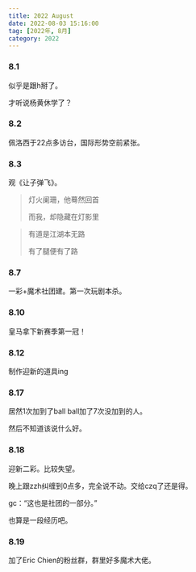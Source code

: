 ```yaml
---
title: 2022 August
date: 2022-08-03 15:16:00
tag: [2022年, 8月]
category: 2022
---
```


### 8.1

似乎是跟h掰了。

才听说杨黄休学了？

### 8.2

佩洛西于22点多访台，国际形势空前紧张。

### 8.3

观《让子弹飞》。

> 灯火阑珊，他蓦然回首
>
> 而我，却隐藏在灯影里

> 有道是江湖本无路
>
> 有了腿便有了路

### 8.7

一彩+魔术社团建。第一次玩剧本杀。

### 8.10

皇马拿下新赛季第一冠！

### 8.12

制作迎新的道具ing

### 8.17

居然1次加到了ball ball加了7次没加到的人。

然后不知道该说什么好。

### 8.18

迎新二彩。比较失望。

晚上跟zzh纠缠到0点多，完全说不动。交给czq了还是得。

gc：“这也是社团的一部分。”

也算是一段经历吧。

### 8.19

加了Eric Chien的粉丝群，群里好多魔术大佬。